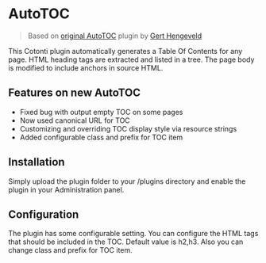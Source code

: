 AutoTOC
=======

> Based on [original AutoTOC](https://github.com/GHengeveld/AutoTOC) plugin by [Gert Hengeveld](https://github.com/ghengeveld)

This Cotonti plugin automatically generates a Table Of Contents for any page. 
HTML heading tags are extracted and listed in a tree. The page body is modified 
to include anchors in source HTML.

Features on new AutoTOC
-----------------------

* Fixed bug with output empty TOC on some pages
* Now used canonical URL for TOC
* Customizing and overriding TOC display style via resource strings
* Added configurable class and prefix for TOC item

Installation
------------

Simply upload the plugin folder to your /plugins directory and enable the 
plugin in your Administration panel.

Configuration
-------------

The plugin has some configurable setting. You can configure the HTML tags that 
should be included in the TOC. Default value is h2,h3.
Also you can change class and prefix for TOC item.
